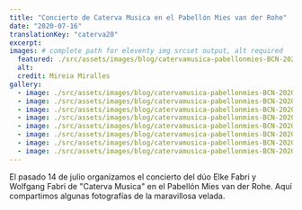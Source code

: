```yaml
---
title: "Concierto de Caterva Musica en el Pabellón Mies van der Rohe"
date: "2020-07-16"
translationKey: "caterva20"
excerpt:
images: # complete path for eleventy img srcset output, alt required
  featured: ./src/assets/images/blog/catervamusica-pabellonmies-BCN-2020-10.jpg
  alt:
  credit: Mireia Miralles
gallery:
  - image: ./src/assets/images/blog/catervamusica-pabellonmies-BCN-2020-02.jpg
  - image: ./src/assets/images/blog/catervamusica-pabellonmies-BCN-2020-03.jpg
  - image: ./src/assets/images/blog/catervamusica-pabellonmies-BCN-2020-04.jpg
  - image: ./src/assets/images/blog/catervamusica-pabellonmies-BCN-2020-05.jpg
  - image: ./src/assets/images/blog/catervamusica-pabellonmies-BCN-2020-06.jpg
  - image: ./src/assets/images/blog/catervamusica-pabellonmies-BCN-2020-07.jpg
  - image: ./src/assets/images/blog/catervamusica-pabellonmies-BCN-2020-08.jpg
  - image: ./src/assets/images/blog/catervamusica-pabellonmies-BCN-2020-09.jpg
---
```


El pasado 14 de julio organizamos el concierto del dúo Elke Fabri y Wolfgang Fabri de "Caterva Musica" en el Pabellón Mies van der Rohe. Aquí compartimos algunas fotografías de la maravillosa velada.
